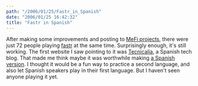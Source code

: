```yaml
---
path: "/2006/01/25/Fastr_in_Spanish" 
date: "2006/01/25 16:42:32" 
title: "Fastr in Spanish" 
---
```

<p>After making some improvements and posting to <a href="http://projects.metafilter.com/">MeFi projects</a>, there were just 72 people playing <a href="http://randomchaos.com/games/fastr/">fastr</a> at the same time. Surprisingly enough, it's still working. The first website I saw pointing to it was <a href="http://www.tecnicalia.com/2006/01/22/tec_fastr-juego-con-las-fotos-de-flickr/">Tecnicalia</a>, a Spanish tech blog. That made me think maybe it was worthwhile making <a href="http://randomchaos.com/games/fastr/es/">a Spanish version</a>. I thought it would be a fun way to practice a second language, and also let Spanish speakers play in their first language. But I haven't seen anyone playing it yet.</p>